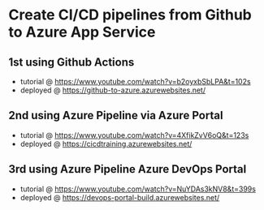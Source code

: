 # Create CI/CD pipelines from Github to Azure App Service  

## 1st using Github Actions
- tutorial @ https://www.youtube.com/watch?v=b2oyxbSbLPA&t=102s
- deployed @ https://github-to-azure.azurewebsites.net/

## 2nd using Azure Pipeline via Azure Portal
- tutorial @ https://www.youtube.com/watch?v=4XfikZvV6oQ&t=123s
- deployed @ https://cicdtraining.azurewebsites.net/

## 3rd using Azure Pipeline Azure DevOps Portal
- tutorial @ https://www.youtube.com/watch?v=NuYDAs3kNV8&t=399s
- deployed @ https://devops-portal-build.azurewebsites.net/
